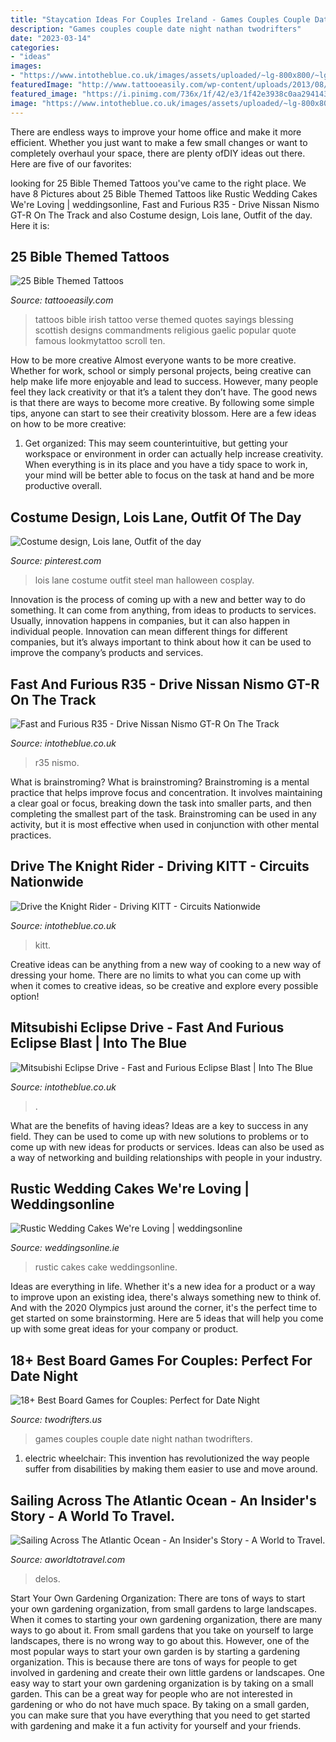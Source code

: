 ```yaml
---
title: "Staycation Ideas For Couples Ireland - Games Couples Couple Date Night Nathan Twodrifters"
description: "Games couples couple date night nathan twodrifters"
date: "2023-03-14"
categories:
- "ideas"
images:
- "https://www.intotheblue.co.uk/images/assets/uploaded/~lg-800x800/~lg-crop-Car-Chase-Heroes-Nissan-GTR-side-on-blue-sky.jpg"
featuredImage: "http://www.tattooeasily.com/wp-content/uploads/2013/08/bible-themed-tattoo-16.jpeg"
featured_image: "https://i.pinimg.com/736x/1f/42/e3/1f42e3938c0aa294143b8aff460f6dff--lois-lane-costume-halloween-ideas.jpg"
image: "https://www.intotheblue.co.uk/images/assets/uploaded/~lg-800x800/~lg-crop-Car-Chase-Heroes-Nissan-GTR-side-on-blue-sky.jpg"
---
```



There are endless ways to improve your home office and make it more efficient. Whether you just want to make a few small changes or want to completely overhaul your space, there are plenty ofDIY ideas out there. Here are five of our favorites: 

	

		
looking for 25 Bible Themed Tattoos you've came to the right place. We have 8 Pictures about 25 Bible Themed Tattoos like Rustic Wedding Cakes We&#039;re Loving | weddingsonline, Fast and Furious R35 - Drive Nissan Nismo GT-R On The Track and also Costume design, Lois lane, Outfit of the day. Here it is:
		
    
## 25 Bible Themed Tattoos

<img loading=lazy src="http://www.tattooeasily.com/wp-content/uploads/2013/08/bible-themed-tattoo-16.jpeg" onerror="this.onerror=null;this.src='https://tse2.mm.bing.net/th?id=OIP.1_byOOzPf24Oov5rsuzKVwHaJ3&amp;pid=15.1';" alt="25 Bible Themed Tattoos">

_Source: tattooeasily.com_

>tattoos bible irish tattoo verse themed quotes sayings blessing scottish designs commandments religious gaelic popular quote famous lookmytattoo scroll ten. 

	

How to be more creative
Almost everyone wants to be more creative. Whether for work, school or simply personal projects, being creative can help make life more enjoyable and lead to success. However, many people feel they lack creativity or that it’s a talent they don’t have. The good news is that there are ways to become more creative. By following some simple tips, anyone can start to see their creativity blossom.
Here are a few ideas on how to be more creative:

1) Get organized: This may seem counterintuitive, but getting your workspace or environment in order can actually help increase creativity. When everything is in its place and you have a tidy space to work in, your mind will be better able to focus on the task at hand and be more productive overall.

    
## Costume Design, Lois Lane, Outfit Of The Day

<img loading=lazy src="https://i.pinimg.com/736x/1f/42/e3/1f42e3938c0aa294143b8aff460f6dff--lois-lane-costume-halloween-ideas.jpg" onerror="this.onerror=null;this.src='https://tse2.mm.bing.net/th?id=OIP.0FTwmzDX7gpOrG39yjxEOAHaJ3&amp;pid=15.1';" alt="Costume design, Lois lane, Outfit of the day">

_Source: pinterest.com_

>lois lane costume outfit steel man halloween cosplay. 

	

Innovation is the process of coming up with a new and better way to do something. It can come from anything, from ideas to products to services. Usually, innovation happens in companies, but it can also happen in individual people. Innovation can mean different things for different companies, but it’s always important to think about how it can be used to improve the company’s products and services.

    
## Fast And Furious R35 - Drive Nissan Nismo GT-R On The Track

<img loading=lazy src="https://www.intotheblue.co.uk/images/assets/uploaded/~lg-800x800/~lg-crop-Car-Chase-Heroes-Nissan-GTR-side-on-blue-sky.jpg" onerror="this.onerror=null;this.src='https://tse1.mm.bing.net/th?id=OIP.qBlz5CAiROQIEB3H_QeZJgHaHa&amp;pid=15.1';" alt="Fast and Furious R35 - Drive Nissan Nismo GT-R On The Track">

_Source: intotheblue.co.uk_

>r35 nismo. 

	

What is brainstroming?
What is brainstroming? Brainstroming is a mental practice that helps improve focus and concentration. It involves maintaining a clear goal or focus, breaking down the task into smaller parts, and then completing the smallest part of the task. Brainstroming can be used in any activity, but it is most effective when used in conjunction with other mental practices.

    
## Drive The Knight Rider - Driving KITT - Circuits Nationwide

<img loading=lazy src="https://www.intotheblue.co.uk/images/assets/uploaded/~lg-800x800/~lg-crop-Car-Chase-Heroes---Knight-Rider-steering-wheel.jpg" onerror="this.onerror=null;this.src='https://tse2.mm.bing.net/th?id=OIP.UTEPKzXAbfgzlkjw6wHD2AHaHa&amp;pid=15.1';" alt="Drive the Knight Rider - Driving KITT - Circuits Nationwide">

_Source: intotheblue.co.uk_

>kitt. 

	

Creative ideas can be anything from a new way of cooking to a new way of dressing your home. There are no limits to what you can come up with when it comes to creative ideas, so be creative and explore every possible option!

    
## Mitsubishi Eclipse Drive - Fast And Furious Eclipse Blast | Into The Blue

<img loading=lazy src="https://www.intotheblue.co.uk/images/assets/uploaded/~lg-800x800/~lg-crop-Car-Chase-Heroes-Eclipse-front.jpg" onerror="this.onerror=null;this.src='https://tse2.mm.bing.net/th?id=OIP.iUCnxPn1RPlxY8Ss9yC-7AHaHa&amp;pid=15.1';" alt="Mitsubishi Eclipse Drive - Fast and Furious Eclipse Blast | Into The Blue">

_Source: intotheblue.co.uk_

>. 

	

What are the benefits of having ideas?
Ideas are a key to success in any field. They can be used to come up with new solutions to problems or to come up with new ideas for products or services. Ideas can also be used as a way of networking and building relationships with people in your industry.

    
## Rustic Wedding Cakes We&#039;re Loving | Weddingsonline

<img loading=lazy src="https://cdn.weddingsonline.ie/blog/wp-content/uploads/2019/07/cakerise-rustic-wedding-cakes.jpg" onerror="this.onerror=null;this.src='https://tse4.mm.bing.net/th?id=OIP.I5Jbgs5I7-1nzPzVs3PYKAHaJ4&amp;pid=15.1';" alt="Rustic Wedding Cakes We&#039;re Loving | weddingsonline">

_Source: weddingsonline.ie_

>rustic cakes cake weddingsonline. 

	

Ideas are everything in life. Whether it's a new idea for a product or a way to improve upon an existing idea, there's always something new to think of. And with the 2020 Olympics just around the corner, it's the perfect time to get started on some brainstorming. Here are 5 ideas that will help you come up with some great ideas for your company or product.

    
## 18+ Best Board Games For Couples: Perfect For Date Night

<img loading=lazy src="https://twodrifters.us/wp-content/uploads/2018/12/board-games-for-couples-1.png" onerror="this.onerror=null;this.src='https://tse4.mm.bing.net/th?id=OIP.UKaLVi3cD5YTiZE5rhL91AHaO0&amp;pid=15.1';" alt="18+ Best Board Games for Couples: Perfect for Date Night">

_Source: twodrifters.us_

>games couples couple date night nathan twodrifters. 

	

1) electric wheelchair: This invention has revolutionized the way people suffer from disabilities by making them easier to use and move around.

    
## Sailing Across The Atlantic Ocean - An Insider&#039;s Story - A World To Travel.

<img loading=lazy src="https://www.aworldtotravel.com/wp-content/uploads/2020/03/sailing-across-the-atlantic-ocean-on-sv-delos.jpg" onerror="this.onerror=null;this.src='https://tse2.mm.bing.net/th?id=OIP.PFJJjf7-Eruu5AT9frtmXwHaLH&amp;pid=15.1';" alt="Sailing Across The Atlantic Ocean - An Insider&#039;s Story - A World to Travel.">

_Source: aworldtotravel.com_

>delos. 

	

Start Your Own Gardening Organization: There are tons of ways to start your own gardening organization, from small gardens to large landscapes.
When it comes to starting your own gardening organization, there are many ways to go about it. From small gardens that you take on yourself to large landscapes, there is no wrong way to go about this. However, one of the most popular ways to start your own garden is by starting a gardening organization. This is because there are tons of ways for people to get involved in gardening and create their own little gardens or landscapes.
One easy way to start your own gardening organization is by taking on a small garden. This can be a great way for people who are not interested in gardening or who do not have much space. By taking on a small garden, you can make sure that you have everything that you need to get started with gardening and make it a fun activity for yourself and your friends.

